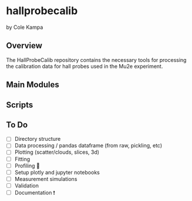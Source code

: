 # hallprobecalib
by Cole Kampa
## Overview
The HallProbeCalib repository contains the necessary tools for processing the calibration data for hall probes used in the Mu2e experiment.
## Main Modules
## Scripts
## To Do
- [ ] Directory structure
- [ ] Data processing / pandas dataframe (from raw, pickling, etc)
- [ ] Plotting (scatter/clouds, slices, 3d)
- [ ] Fitting
- [ ] Profiling :racehorse:
- [ ] Setup plotly and jupyter notebooks
- [ ] Measurement simulations
- [ ] Validation
- [ ] Documentation :exclamation:
